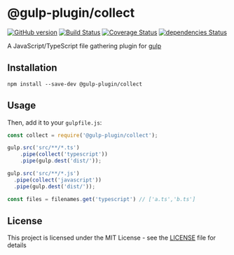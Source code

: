 # @gulp-plugin/collect

[![GitHub version](https://badge.fury.io/gh/dhkatz%2Fgulp-filename.svg)](https://badge.fury.io/gh/dhkatz%2Fgulp-filename) [![Build Status](https://travis-ci.com/dhkatz/gulp-filename.svg?branch=master)](https://travis-ci.com/dhkatz/gulp-filename)  [![Coverage Status](https://coveralls.io/repos/github/dhkatz/gulp-filename/badge.svg?branch=master)](https://coveralls.io/github/dhkatz/gulp-filename?branch=master) [![dependencies Status](https://david-dm.org/dhkatz/gulp-filename/status.svg)](https://david-dm.org/dhkatz/gulp-filename)

A JavaScript/TypeScript file gathering plugin for [gulp](https://github.com/gulpjs/gulp)

## Installation

```shell
npm install --save-dev @gulp-plugin/collect
```

## Usage

Then, add it to your `gulpfile.js`:

```typescript
const collect = require('@gulp-plugin/collect');

gulp.src('src/**/*.ts')
	.pipe(collect('typescript'))
	.pipe(gulp.dest('dist/'));

gulp.src('src/**/*.js')
  .pipe(collect('javascript'))
  .pipe(gulp.dest('dist/'));

const files = filenames.get('typescript') // ['a.ts','b.ts']
```

## License

This project is licensed under the MIT License - see the [LICENSE](LICENSE) file for details
